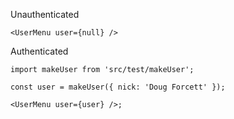 Unauthenticated

```tsx
<UserMenu user={null} />
```

Authenticated

```tsx
import makeUser from 'src/test/makeUser';

const user = makeUser({ nick: 'Doug Forcett' });

<UserMenu user={user} />;
```

